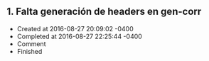 ## 1. Falta generación de headers en gen-corr
- Created at   2016-08-27 20:09:02 -0400
- Completed at 2016-08-27 22:25:44 -0400
- Comment      
- Finished     

